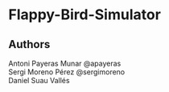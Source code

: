 # Flappy-Bird-Simulator
## Authors
Antoni Payeras Munar @apayeras \
Sergi Moreno Pérez @sergimoreno \
Daniel Suau Vallés
